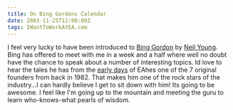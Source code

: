 ```yaml
---
title: On Bing Gordons Calendar
date: 2003-11-25T12:00:00Z
tags: IWantToWorkAtEA.com
---
```

I feel very lucky to have been introduced to [Bing Gordon][1] by [Neil Young][2]. Bing has offered to meet with me in a week and a half where well no doubt have the chance to speak about a number of interesting topics. Id love to hear the tales he has from the [early days][3] of EAhes one of the 7 original founders from back in 1982. That makes him one of the rock stars of the industry...I can hardly believe I get to sit down with him! Its going to be awesome. I feel like I'm going up to the mountain and meeting the guru to learn who-knows-what pearls of wisdom.

 [1]: http://www.mobygames.com/developer/sheet/view/developerId,11/
 [2]: /sit-down-with-neil-young.html
 [3]: /the-ea-way.html

